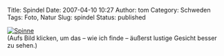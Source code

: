 Title: Spindel
Date: 2007-04-10 10:27
Author: tom
Category: Schweden
Tags: Foto, Natur
Slug: spindel
Status: published

[![Spinne](http://www.fiket.de/pic/spindeln_s.jpg "Spinne")](http://www.fiket.de/pic/spindeln_l.jpg)  
(Aufs Bild klicken, um das – wie ich finde – äußerst lustige Gesicht
besser zu sehen.)

